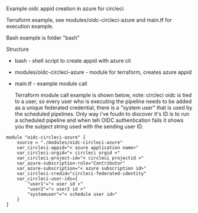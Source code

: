 Example oidc appid creation in azure for circleci

Terraform example, see modules/oidc-circleci-azure and main.tf for execution example.

Bash example is folder "bash"

Structure

- bash - shell script to create appid with azure cli
- modules/oidc-circleci-azure - module for terraform, creates azure appid
- main.tf - example module call
  
  Terraform module call example is shown below, note: circleci oidc is tied to a user, so every user who is executing the pipeline needs to be added as a unique federated credential, there is a "system user" that is used by the scheduled pipelines. Only way i've foudn to discover it's ID is to run a scheduled pipeline and when teh OIDC authentication fails it shows you the subject string used with the sending user ID.


```
module "oidc-circleci-azure" {
    source = "./modules/oidc-circleci-azure"
    var_circleci-appid="< azure application name>"
    var_circleci-orgid="< circleci orgid >"
    var_circleci-project-id="< circleci projectid >"
    var_azure-subscription-role="Contributor"
    var_azure-subscription="< azure subscription id>"
    var_circleci-credid="circleci-federated-identity"
    var_circleci-user-ids={
        "user1"="< user id >"
        "user2"="< user2 id >"
        "systemuser"="< schedule user id>"
    }
}

```



